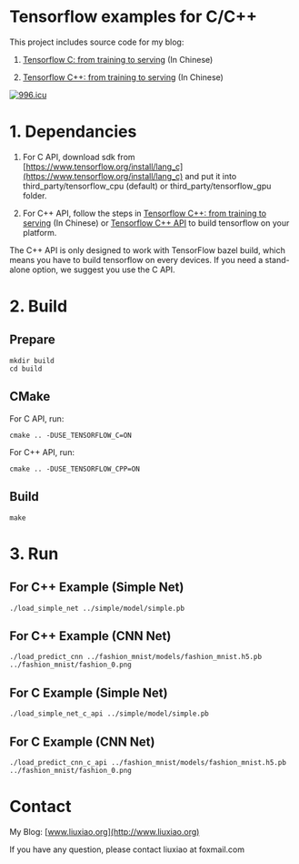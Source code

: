 
# Tensorflow examples for C/C++
This project includes source code for my blog:

1. [Tensorflow C: from training to serving](http://www.liuxiao.org/2018/12/tensorflow-c-api-%E4%BB%8E%E8%AE%AD%E7%BB%83%E5%88%B0%E9%83%A8%E7%BD%B2%EF%BC%9A%E4%BD%BF%E7%94%A8-c-api-%E8%BF%9B%E8%A1%8C%E9%A2%84%E6%B5%8B%E5%92%8C%E9%83%A8%E7%BD%B2/) (In Chinese)

2. [Tensorflow C++: from training to serving](http://www.liuxiao.org/2018/08/ubuntu-tensorflow-c-%e4%bb%8e%e8%ae%ad%e7%bb%83%e5%88%b0%e9%a2%84%e6%b5%8b1%ef%bc%9a%e7%8e%af%e5%a2%83%e6%90%ad%e5%bb%ba/) (In Chinese)

[![996.icu](https://img.shields.io/badge/link-996.icu-red.svg)](https://996.icu)

# 1. Dependancies
1) For C API, download sdk from [https://www.tensorflow.org/install/lang_c](https://www.tensorflow.org/install/lang_c) and put it into third_party/tensorflow_cpu (default) or third_party/tensorflow_gpu folder.
 
2) For C++ API, follow the steps in [Tensorflow C++: from training to serving](http://www.liuxiao.org/2018/08/ubuntu-tensorflow-c-%e4%bb%8e%e8%ae%ad%e7%bb%83%e5%88%b0%e9%a2%84%e6%b5%8b1%ef%bc%9a%e7%8e%af%e5%a2%83%e6%90%ad%e5%bb%ba/) (In Chinese) or [Tensorflow C++ API](https://www.tensorflow.org/guide/extend/cc) to build tensorflow on your platform.

The C++ API is only designed to work with TensorFlow bazel build, which means you have to build tensorflow on every devices. If you need a stand-alone option, we suggest you use the C API. 

# 2. Build
## Prepare

```shell
mkdir build
cd build
```

## CMake

For C API, run:
 ```shell
cmake .. -DUSE_TENSORFLOW_C=ON
```

For C++ API, run:
 ```shell
cmake .. -DUSE_TENSORFLOW_CPP=ON
```

## Build

 ```shell
make
```

# 3. Run
## For C++ Example (Simple Net)
```shell
./load_simple_net ../simple/model/simple.pb
```
## For C++ Example (CNN Net)
```shell
./load_predict_cnn ../fashion_mnist/models/fashion_mnist.h5.pb ../fashion_mnist/fashion_0.png
```
## For C Example (Simple Net)
```shell
./load_simple_net_c_api ../simple/model/simple.pb
```
## For C Example (CNN Net)
```shell
./load_predict_cnn_c_api ../fashion_mnist/models/fashion_mnist.h5.pb ../fashion_mnist/fashion_0.png
```
# Contact
My Blog: [www.liuxiao.org](http://www.liuxiao.org)

If you have any question, please contact liuxiao at foxmail.com
